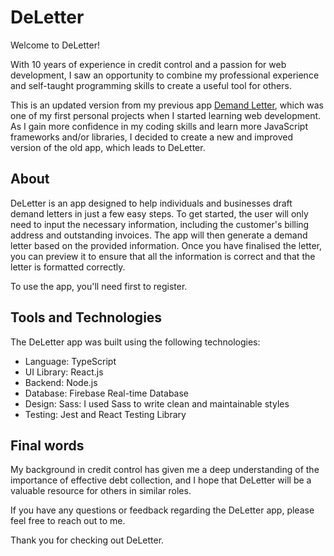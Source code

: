 # DeLetter

Welcome to DeLetter!

With 10 years of experience in credit control and a passion for web development, I saw an opportunity to combine my professional experience and self-taught programming skills to create a useful tool for others.

This is an updated version from my previous app <a href="https://github.com/wteo/demandLetter">Demand Letter</a>, which was one of my first personal projects when I started learning web development. As I gain more confidence in my coding skills and learn more JavaScript frameworks and/or libraries, I decided to create a new and improved version of the old app, which leads to DeLetter. 


<h2>About</h2>

DeLetter is an app designed to help individuals and businesses draft demand letters in just a few easy steps. To get started, the user will only need to input the necessary information, including the customer's billing address and outstanding invoices. The app will then generate a demand letter based on the provided information. Once you have finalised the letter, you can preview it to ensure that all the information is correct and that the letter is formatted correctly. 

To use the app, you'll need first to register.


<h2>Tools and Technologies</h2>

The DeLetter app was built using the following technologies:
<ul>
<li>Language: TypeScript</li>
<li>UI Library: React.js</li>
<li>Backend: Node.js</li>
<li>Database: Firebase Real-time Database</li>
<li>Design: Sass: I used Sass to write clean and maintainable styles</li>
<li>Testing: Jest and React Testing Library</li>
</ul>


<h2>Final words</h2>

My background in credit control has given me a deep understanding of the importance of effective debt collection, and I hope that DeLetter will be a valuable resource for others in similar roles.

If you have any questions or feedback regarding the DeLetter app, please feel free to reach out to me.

Thank you for checking out DeLetter.
